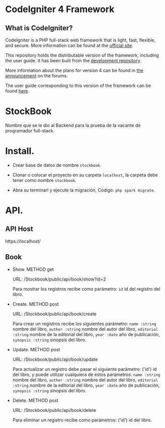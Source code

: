 # CodeIgniter 4 Framework

## What is CodeIgniter?

CodeIgniter is a PHP full-stack web framework that is light, fast, flexible, and secure. 
More information can be found at the [official site](http://codeigniter.com).

This repository holds the distributable version of the framework,
including the user guide. It has been built from the 
[development repository](https://github.com/codeigniter4/CodeIgniter4).

More information about the plans for version 4 can be found in [the announcement](http://forum.codeigniter.com/thread-62615.html) on the forums.

The user guide corresponding to this version of the framework can be found
[here](https://codeigniter4.github.io/userguide/). 

# StockBook

Nombre que se le dio al Backend para la prueba de la vacante de programador full-stack.

# Install.

- Crear base de datos de nombre `stockbook`.

- Clonar o colocar el proyecto en su carpeta `localhost`, la carpeta debe tener como nombre `stockbook`.

- Abra su terminarl y ejecute la migración, Codigo: `php spark migrate`. 

# API.

## API Host

https://localhost/

## Book

- Show. METHOD get

    URL: /Stockbook/public/api/book/show?id=2
    
    Para mostrar los registros recibe como parámetro: `id` id del registro del libro.

- Create. METHOD post

    URL: /Stockbook/public/api/book/create
    
    Para crear un registros recibe los siguientes parámetro: `name :string` nombre del libro, `author :string` nombre del autor del libro, `editorial :string` nombre de la editorial del libro, `year :date` año de publicación, `synopsis :string` sinopsis del libro.

- Update. METHOD post

    URL: /Stockbook/public/api/book/update

    Para actualizar un registro debe pasar el siguiente parámetro: ('id') id del libro,
    y puede utilizar cualquiera de estos parámetros: `name :string` nombre del libro, `author :string` nombre del autor del libro, `editorial :string` nombre de la editorial del libro, `year :date` año de publicación, `synopsis :string` sinopsis del libro.

- Delete. METHOD post

    URL: /Stockbook/public/api/book/delete

    Para eliminar un registro recibe como parámetros: ('id') id del libro.
